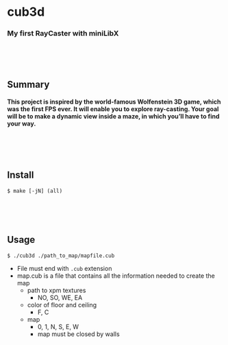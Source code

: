 # cub3d
### My first RayCaster with miniLibX
<br/><br/><br/>

## Summary
#### This project is inspired by the world-famous Wolfenstein 3D game, which was the first FPS ever. It will enable you to explore ray-casting. Your goal will be to make a dynamic view inside a maze, in which you’ll have to find your way.
<br/><br/><br/>

## Install
	$ make [-jN] (all)
<br/><br/><br/>

## Usage
	$ ./cub3d ./path_to_map/mapfile.cub
* File must end with `.cub` extension
* map.cub is a file that contains all the information needed to create the map
	* path to xpm textures
		* NO, SO, WE, EA
	* color of floor and ceiling
		* F, C
	* map
		* 0, 1, N, S, E, W
		* map must be closed by walls